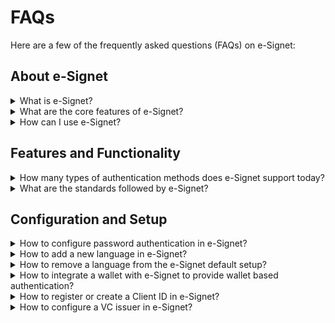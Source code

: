 # FAQs

Here are a few of the frequently asked questions (FAQs) on e-Signet:

## About e-Signet

<details>

<summary>What is e-Signet?</summary>



</details>

<details>

<summary>What are the core features of e-Signet?</summary>

The core features of e-Signet are available [here](../overview/features/).

</details>

<details>

<summary>How can I use e-Signet?</summary>

Based on the type of entity, such as an ID system, a relying party, or a digital wallet, you can integrate with e-Signet. For more details, go through our [integration guide](../integration-guides/).

If you looking at trying out e-Signet right away, then you can use our sandbox for testing. Please go through our [Try it out section](../try-it-out/) for more details.

</details>

## Features and Functionality

<details>

<summary>How many types of authentication methods does e-Signet support today?</summary>

The types of authentication methods supported by e-Signet are [available here](../overview/features/#support-for-various-authentication-modalities).

</details>

<details>

<summary>What are the standards followed by e-Signet?</summary>

The standards followed by e-Signet are [listed here](../overview/principles/#open-standards).

</details>

## Configuration and Setup

<details>

<summary>How to configure password authentication in e-Signet?</summary>



</details>

<details>

<summary>How to add a new language in e-Signet?</summary>



</details>

<details>

<summary>How to remove a language from the e-Signet default setup?</summary>



</details>

<details>

<summary>How to integrate a wallet with e-Signet to provide wallet based authentication? </summary>



</details>

<details>

<summary>How to register or create a Client ID in e-Signet?</summary>



</details>

<details>

<summary>How to configure a VC issuer in e-Signet?</summary>



</details>
